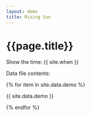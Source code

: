 ```yaml
---
layout: demo
title: Rising Sun
---
```


# {{page.title}}

Show the time: {{ site.when }}

Data file contents:

{% for item in site.data.demo %}

{{ site.data.demo }}

{% endfor %}
